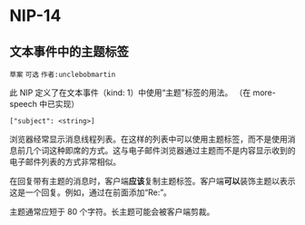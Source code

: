 NIP-14
======

文本事件中的主题标签
--------------------

`草案` `可选` `作者:unclebobmartin`

此 NIP 定义了在文本事件（kind: 1）中使用“主题”标签的用法。
（在 more-speech 中已实现）

`["subject": <string>]`

浏览器经常显示消息线程列表。在这样的列表中可以使用主题标签，而不是使用消息前几个词这种即席的方式。这与电子邮件浏览器通过主题而不是内容显示收到的电子邮件列表的方式非常相似。

在回复带有主题的消息时，客户端**应该**复制主题标签。客户端**可以**装饰主题以表示这是一个回复。例如，通过在前面添加“Re:”。

主题通常应短于 80 个字符。长主题可能会被客户端剪裁。
